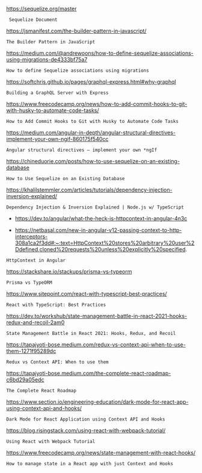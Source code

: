 https://sequelize.org/master
```
 Sequelize Document
```


https://jsmanifest.com/the-builder-pattern-in-javascript/
```
The Builder Pattern in JavaScript
```


https://medium.com/@andrewoons/how-to-define-sequelize-associations-using-migrations-de4333bf75a7
```
How to define Sequelize associations using migrations
```

https://softchris.github.io/pages/graphql-express.html#why-graphql

```
Building a GraphQL Server with Express
```


https://www.freecodecamp.org/news/how-to-add-commit-hooks-to-git-with-husky-to-automate-code-tasks/

```
How to Add Commit Hooks to Git with Husky to Automate Code Tasks
```


https://medium.com/angular-in-depth/angular-structural-directives-implement-your-own-ngif-860175f540cc

```
Angular structural directives — implement your own *ngIf
```

https://chineduorie.com/posts/how-to-use-sequelize-on-an-existing-database

```
How to Use Sequelize on an Existing Database
```

https://khalilstemmler.com/articles/tutorials/dependency-injection-inversion-explained/

```
Dependency Injection & Inversion Explained | Node.js w/ TypeScript
```

-  https://dev.to/angular/what-the-heck-is-httpcontext-in-angular-4n3c

-  https://netbasal.com/new-in-angular-v12-passing-context-to-http-interceptors-308a1ca2f3dd#:~:text=HttpContext%20stores%20arbitrary%20user%2Ddefined,cloned%20requests%20unless%20explicitly%20specified.


```
HttpContext in Angular
```

https://stackshare.io/stackups/prisma-vs-typeorm

```
Prisma vs TypeORM
```

https://www.sitepoint.com/react-with-typescript-best-practices/
```
React with TypeScript: Best Practices
```

https://dev.to/workshub/state-management-battle-in-react-2021-hooks-redux-and-recoil-2am0
```
State Management Battle in React 2021: Hooks, Redux, and Recoil
```

https://tapajyoti-bose.medium.com/redux-vs-context-api-when-to-use-them-1271f95289dc
```
Redux vs Context API: When to use them
```

https://tapajyoti-bose.medium.com/the-complete-react-roadmap-c6bd29a05edc
```
The Complete React Roadmap
```

https://www.section.io/engineering-education/dark-mode-for-react-app-using-context-api-and-hooks/
```
Dark Mode for React Application using Context API and Hooks
```


https://blog.risingstack.com/using-react-with-webpack-tutorial/
```
Using React with Webpack Tutorial
```

https://www.freecodecamp.org/news/state-management-with-react-hooks/
```
How to manage state in a React app with just Context and Hooks
```
